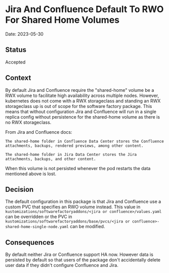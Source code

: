 # Jira And Confluence Default To RWO For Shared Home Volumes

Date: 2023-05-30

## Status

Accepted

## Context

By default Jira and Confluence require the "shared-home" volume be a RWX volume to facilitate high availability across multiple nodes. However, kubernetes does not come with a RWX storageclass and standing an RWX storageclass up is out of scope for the software factory package. This means that without configuration Jira and Confluence will run in a single replica config without persistence for the shared-home volume as there is no RWX storageclass.

From Jira and Confluence docs:

```
The shared-home folder in Confluence Data Center stores the Confluence attachments, backups, rendered previews, among other content.
```

```
The shared-home folder in Jira Data Center stores the Jira attachments, backups, and other content.
```

When this volume is not persisted whenever the pod restarts the data mentioned above is lost.

## Decision

The default configuration in this package is that Jira and Confluence use a custom PVC that specifies an RWO volume instead. This value in `kustomizations/softwarefactoryaddons/<jira or confluence>/values.yaml` can be overridden or the PVC in `kustomizations/softwarefactoryaddons/base/pvcs/<jira or confluence>-shared-home-single-node.yaml` can be modified.

## Consequences

By default neither Jira or Confluence support HA now. However data is persisted by default so that users of the package don't accidentally delete user data if they didn't configure Confluence and Jira.
